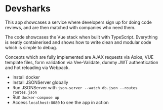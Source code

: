 # Devsharks

This app showcases a service where developers sign up for doing code reviews, and are then matched with companies who need them.

The code showcases the Vue stack when built with TypeScript. Everything is neatly containerised and shows how to write clean and modular code which is simple to debug.

Concepts which are fully implemented are AJAX requests via Axios,
VUE template files, form validation via Vee-Validate, dummy JWT authentication
and hot reloading via Webpack.

* Install docker
* Install JSONServer globally
* Run JSONServer with `json-server --watch db.json --routes routes.json`
* Run `docker-compose up`
* Access `localhost:8080` to see the app in action

